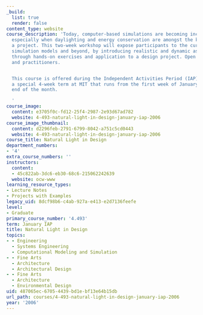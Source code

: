 ```yaml
---
_build:
  list: true
  render: false
content_type: website
course_description: 'Today, computer-based simulations are becoming increasingly popular,
  especially when daylighting and energy conservation are amongst the key goals for
  a project. This two-week workshop will expose participants to the current daylighting
  simulation models and beyond, by introducing realistic and dynamic assessment methods
  through hands-on exercises and application to a design project. Open to students
  and practitioners.


  This course is offered during the Independent Activities Period (IAP), which is
  a special 4-week term at MIT that runs from the first week of January until the
  end of the month.

  '
course_image:
  content: e3705f0c-fd12-25f4-2987-2e93d67ad782
  website: 4-493-natural-light-in-design-january-iap-2006
course_image_thumbnail:
  content: d2296feb-2791-6799-8042-a751c5cd0443
  website: 4-493-natural-light-in-design-january-iap-2006
course_title: Natural Light in Design
department_numbers:
- '4'
extra_course_numbers: ''
instructors:
  content:
  - 45c822ab-3dc6-eb30-68c6-215062242639
  website: ocw-www
learning_resource_types:
- Lecture Notes
- Projects with Examples
legacy_uid: 8dcf98b6-c4ab-927a-e413-e2d7136feefe
level:
- Graduate
primary_course_number: '4.493'
term: January IAP
title: Natural Light in Design
topics:
- - Engineering
  - Systems Engineering
  - Computational Modeling and Simulation
- - Fine Arts
  - Architecture
  - Architectural Design
- - Fine Arts
  - Architecture
  - Environmental Design
uid: 487065ec-6705-4439-bd1e-bf13e64b15db
url_path: courses/4-493-natural-light-in-design-january-iap-2006
year: '2006'
---
```

